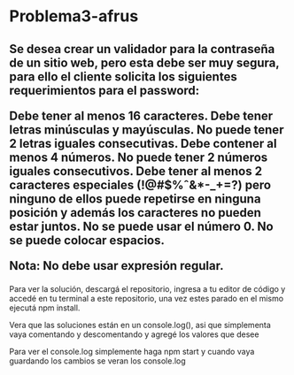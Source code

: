 # Problema3-afrus

<h2> Se desea crear un validador para la contraseña de un sitio web, pero esta debe ser muy segura, para ello el cliente solicita los siguientes requerimientos para el password:

Debe tener al menos 16 caracteres.
Debe tener letras minúsculas y mayúsculas.
No puede tener 2 letras iguales consecutivas.
Debe contener al menos 4 números.
No puede tener 2 números iguales consecutivos. 
Debe tener al menos 2 caracteres especiales (!@#$%ˆ&*-_+=?) pero ninguno de ellos puede repetirse en ninguna posición y además los caracteres no pueden estar juntos.
No se puede usar el número 0.
No se puede colocar espacios.

Nota: No debe usar expresión regular.
</h2>


<p>Para ver la solución, descargá el repositorio, ingresa a tu editor de código y accedé en tu terminal a este repositorio, una vez estes parado en el mismo ejecutá npm install.</p>
<p>Vera que las soluciones están en un console.log(), asi que simplementa vaya comentando y descomentando y agregé los valores que desee</p>
<p>Para ver el console.log simplemente haga npm start y cuando vaya guardando los cambios se veran los console.log</p>
